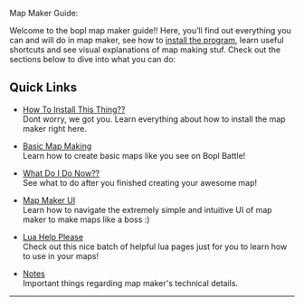 Map Maker Guide:

Welcome to the bopl map maker guide!! Here, you’ll find out everything you can and will do in map maker, see how to [install the program](./install-guide.md), learn useful shortcuts and see visual explanations of map making stuf.
Check out the sections below to dive into what you can do:

## Quick Links

- [How To Install This Thing??](./install-guide.md)  
  Dont worry, we got you. Learn everything about how to install the map maker right here.

- [Basic Map Making](./basic.md)  
  Learn how to create basic maps like you see on Bopl Battle!

- [What Do I Do Now??](./finish.md)  
  See what to do after you finished creating your awesome map!

- [Map Maker UI](./ui.md)  
  Learn how to navigate the extremely simple and intuitive UI of map maker to make maps like a boss :)

- [Lua Help Please](../lua/index.md)  
  Check out this nice batch of helpful lua pages just for you to learn how to use in your maps!

- [Notes](../notes.md)  
  Important things regarding map maker's technical details.

---
